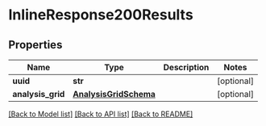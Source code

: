# InlineResponse200Results

## Properties
Name | Type | Description | Notes
------------ | ------------- | ------------- | -------------
**uuid** | **str** |  | [optional] 
**analysis_grid** | [**AnalysisGridSchema**](AnalysisGridSchema.md) |  | [optional] 

[[Back to Model list]](../README.md#documentation-for-models) [[Back to API list]](../README.md#documentation-for-api-endpoints) [[Back to README]](../README.md)


